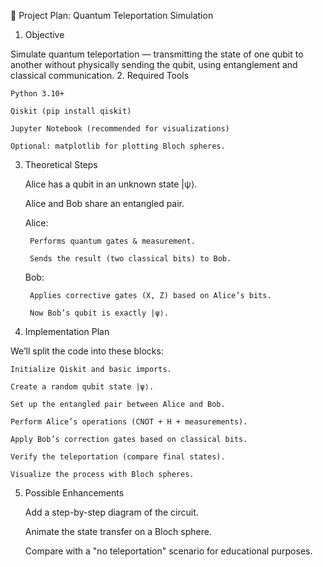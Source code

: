 📌 Project Plan: Quantum Teleportation Simulation
1. Objective

Simulate quantum teleportation — transmitting the state of one qubit to another without physically sending the qubit, using entanglement and classical communication.
2. Required Tools

    Python 3.10+

    Qiskit (pip install qiskit)

    Jupyter Notebook (recommended for visualizations)

    Optional: matplotlib for plotting Bloch spheres.

3. Theoretical Steps

    Alice has a qubit in an unknown state |ψ⟩.

    Alice and Bob share an entangled pair.

    Alice:

        Performs quantum gates & measurement.

        Sends the result (two classical bits) to Bob.

    Bob:

        Applies corrective gates (X, Z) based on Alice’s bits.

        Now Bob’s qubit is exactly |ψ⟩.

4. Implementation Plan

We’ll split the code into these blocks:

    Initialize Qiskit and basic imports.

    Create a random qubit state |ψ⟩.

    Set up the entangled pair between Alice and Bob.

    Perform Alice’s operations (CNOT + H + measurements).

    Apply Bob’s correction gates based on classical bits.

    Verify the teleportation (compare final states).

    Visualize the process with Bloch spheres.

5. Possible Enhancements

    Add a step-by-step diagram of the circuit.

    Animate the state transfer on a Bloch sphere.

    Compare with a "no teleportation" scenario for educational purposes.
